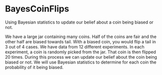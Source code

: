 # BayesCoinFlips
Using Bayesian statistics to update our belief about a coin being biased or not.

We have a large jar containing many coins. Half of the coins are fair and the other half are biased towards tail. 
With a biased coin, you would flip a tail in 3 out of 4 cases. We have data from 12 different experiments. In each experiment, a coin is randomly picked from the jar. That coin is then flipped 20 times. During this process we can update our belief about the coin being biased or not. We will use Bayesian statistics to determine for each coin the probability of it being biased.
